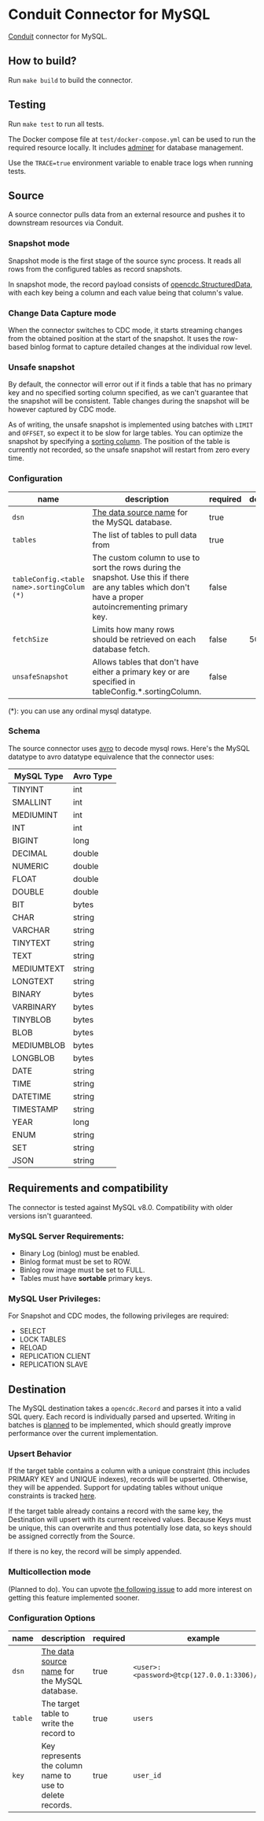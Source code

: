 # Conduit Connector for MySQL

[Conduit](https://conduit.io) connector for MySQL.

## How to build?

Run `make build` to build the connector.

## Testing

Run `make test` to run all tests.

The Docker compose file at `test/docker-compose.yml` can be used to run the required resource locally. It includes [adminer](https://www.adminer.org/) for database management.

Use the `TRACE=true` environment variable to enable trace logs when running tests.

## Source

A source connector pulls data from an external resource and pushes it to
downstream resources via Conduit.

### Snapshot mode

Snapshot mode is the first stage of the source sync process. It reads all rows
from the configured tables as record snapshots.

In snapshot mode, the record payload consists of
[opencdc.StructuredData](https://pkg.go.dev/github.com/conduitio/conduit-connector-sdk@v0.9.1#StructuredData),
with each key being a column and each value being that column's value.

### Change Data Capture mode

When the connector switches to CDC mode, it starts streaming changes from the
obtained position at the start of the snapshot. It uses the row-based binlog format
to capture detailed changes at the individual row level.

### Unsafe snapshot

By default, the connector will error out if it finds a table that has no primary key and no specified sorting column specified, as we can't guarantee that the snapshot will be consistent. Table changes during the snapshot will be however captured by CDC mode.

As of writing, the unsafe snapshot is implemented using batches with `LIMIT` and `OFFSET`, so expect it to be slow for large tables. You can optimize the snapshot by specifying a [sorting column](#configuration).
The position of the table is currently not recorded, so the unsafe snapshot will restart from zero every time.

### Configuration

| name                                        | description                                                                                                                                             | required | default | example                                                         |
| ------------------------------------------- | ------------------------------------------------------------------------------------------------------------------------------------------------------- | -------- | ------- | --------------------------------------------------------------- |
| `dsn`                                       | [The data source name](https://github.com/go-sql-driver/mysql?tab=readme-ov-file#dsn-data-source-name) for the MySQL database.                          | true     |         | `<user>:<password>@tcp(127.0.0.1:3306)/<db>`                    |
| `tables`                                    | The list of tables to pull data from                                                                                                                    | true     |         | `users,posts,admins`                                            |
| `tableConfig.<table name>.sortingColum (*)` | The custom column to use to sort the rows during the snapshot. Use this if there are any tables which don't have a proper autoincrementing primary key. | false    |         | `tableConfig.users.sortingColumn` as the key, `id` as the value |
| `fetchSize`                                 | Limits how many rows should be retrieved on each database fetch.                                                                                        | false    | 50000   | 50000                                                           |
| `unsafeSnapshot`                            | Allows tables that don't have either a primary key or are specified in tableConfig.\*.sortingColumn.                                                    | false    |         |                                                                 |

(\*): you can use any ordinal mysql datatype.

### Schema

The source connector uses [avro](https://avro.apache.org/docs/1.11.1/specification/) to decode mysql rows. Here's the MySQL datatype to avro datatype equivalence that the connector uses:

| MySQL Type | Avro Type |
| ---------- | --------- |
| TINYINT    | int       |
| SMALLINT   | int       |
| MEDIUMINT  | int       |
| INT        | int       |
| BIGINT     | long      |
| DECIMAL    | double    |
| NUMERIC    | double    |
| FLOAT      | double    |
| DOUBLE     | double    |
| BIT        | bytes     |
| CHAR       | string    |
| VARCHAR    | string    |
| TINYTEXT   | string    |
| TEXT       | string    |
| MEDIUMTEXT | string    |
| LONGTEXT   | string    |
| BINARY     | bytes     |
| VARBINARY  | bytes     |
| TINYBLOB   | bytes     |
| BLOB       | bytes     |
| MEDIUMBLOB | bytes     |
| LONGBLOB   | bytes     |
| DATE       | string    |
| TIME       | string    |
| DATETIME   | string    |
| TIMESTAMP  | string    |
| YEAR       | long      |
| ENUM       | string    |
| SET        | string    |
| JSON       | string    |

## Requirements and compatibility

The connector is tested against MySQL v8.0. Compatibility with older versions isn't guaranteed.

### MySQL Server Requirements:

- Binary Log (binlog) must be enabled.
- Binlog format must be set to ROW.
- Binlog row image must be set to FULL.
- Tables must have **sortable** primary keys.

### MySQL User Privileges:

For Snapshot and CDC modes, the following privileges are required:

- SELECT
- LOCK TABLES
- RELOAD
- REPLICATION CLIENT
- REPLICATION SLAVE

## Destination

The MySQL destination takes a `opencdc.Record` and parses it into a valid SQL query. Each record is individually parsed and upserted. Writing in batches is [planned](https://github.com/conduitio-labs/conduit-connector-mysql/issues/63) to be implemented, which should greatly improve performance over the current implementation.

### Upsert Behavior

If the target table contains a column with a unique constraint (this includes PRIMARY KEY and UNIQUE indexes), records will be upserted. Otherwise, they will be appended. Support for updating tables without unique constraints is tracked [here](https://github.com/conduitio-labs/conduit-connector-mysql/issues/66).

If the target table already contains a record with the same key, the Destination will upsert with its current received values. Because Keys must be unique, this can overwrite and thus potentially lose data, so keys should be assigned correctly from the Source.

If there is no key, the record will be simply appended.

### Multicollection mode

(Planned to do). You can upvote [the following issue](https://github.com/conduitio-labs/conduit-connector-mysql/issues/13) to add more interest on getting this feature implemented sooner.

### Configuration Options

| name    | description                                                                                                                    | required | example                                      |
| ------- | ------------------------------------------------------------------------------------------------------------------------------ | -------- | -------------------------------------------- |
| `dsn`   | [The data source name](https://github.com/go-sql-driver/mysql?tab=readme-ov-file#dsn-data-source-name) for the MySQL database. | true     | `<user>:<password>@tcp(127.0.0.1:3306)/<db>` |
| `table` | The target table to write the record to                                                                                        | true     | `users`                                      |
| `key`   | Key represents the column name to use to delete records.                                                                       | true     | `user_id`                                    |
